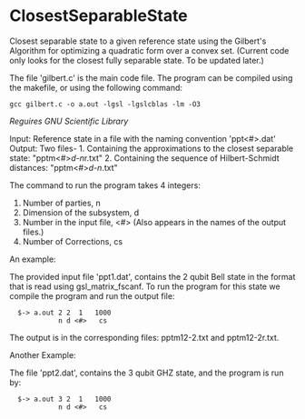 # ClosestSeparableState
Closest separable state to a given reference state using the Gilbert's Algorithm for optimizing a quadratic form over a convex set.
(Current code only looks for the closest fully separable state. To be updated later.)

The file 'gilbert.c' is the main code file. The program can be compiled using the makefile, or using the following command:

    gcc gilbert.c -o a.out -lgsl -lgslcblas -lm -O3

*Reguires GNU Scientific Library*

Input: Reference state in a file with the naming convention 'ppt<#>.dat'
Output: Two files- 
        1. Containing the approximations to the closest separable state: "pptm<#>*d*-*n*r.txt"
        2. Containing the sequence of Hilbert-Schmidt distances:  "pptm<#>*d*-*n*.txt"

The command to run the program takes 4 integers:
1. Number of parties, n
2. Dimension of the subsystem, d
3. Number in the input file, <#>
   (Also appears in the names of the output files.)
4. Number of Corrections, cs

  
An example:
  
The provided input file 'ppt1.dat', contains the 2 qubit Bell state in the format that is read using gsl_matrix_fscanf.
To run the program for this state we compile the program and run the output file:
  
      $-> a.out 2 2  1   1000  
                n d <#>   cs  
  
The output is in the corresponding files: pptm12-2.txt and pptm12-2r.txt.
    
Another Example:
    
The file 'ppt2.dat', contains the 3 qubit GHZ state, and the program is run  by:
      
      $-> a.out 3 2  1   1000  
                n d <#>   cs 
  
